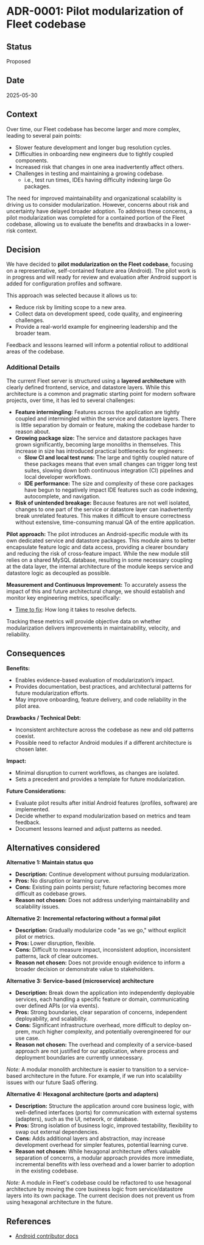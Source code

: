 # ADR-0001: Pilot modularization of Fleet codebase

## Status

Proposed

## Date

2025-05-30

## Context

Over time, our Fleet codebase has become larger and more complex, leading to several pain points:

* Slower feature development and longer bug resolution cycles.
* Difficulties in onboarding new engineers due to tightly coupled components.
* Increased risk that changes in one area inadvertently affect others.
* Challenges in testing and maintaining a growing codebase.
  * i.e., test run times, IDEs having difficulty indexing large Go packages.

The need for improved maintainability and organizational scalability is driving us to consider modularization. However, concerns about risk and uncertainty have delayed broader adoption. To address these concerns, a pilot modularization was completed for a contained portion of the Fleet codebase, allowing us to evaluate the benefits and drawbacks in a lower-risk context.

## Decision

We have decided to **pilot modularization on the Fleet codebase**, focusing on a representative, self-contained feature area (Android). The pilot work is in progress and will ready for review and evaluation after Android support is added for configuration profiles and software.

This approach was selected because it allows us to:

* Reduce risk by limiting scope to a new area.
* Collect data on development speed, code quality, and engineering challenges.
* Provide a real-world example for engineering leadership and the broader team.

Feedback and lessons learned will inform a potential rollout to additional areas of the codebase.

### Additional Details

The current Fleet server is structured using a **layered architecture** with clearly defined frontend, service, and datastore layers. While this architecture is a common and pragmatic starting point for modern software projects, over time, it has led to several challenges:

* **Feature intermingling:** Features across the application are tightly coupled and intermingled within the service and datastore layers. There is little separation by domain or feature, making the codebase harder to reason about.
* **Growing package size:** The service and datastore packages have grown significantly, becoming large monoliths in themselves. This increase in size has introduced practical bottlenecks for engineers:
  * **Slow CI and local test runs:** The large and tightly coupled nature of these packages means that even small changes can trigger long test suites, slowing down both continuous integration (CI) pipelines and local developer workflows.
  * **IDE performance:** The size and complexity of these core packages have begun to negatively impact IDE features such as code indexing, autocomplete, and navigation.
* **Risk of unintended breakage:** Because features are not well isolated, changes to one part of the service or datastore layer can inadvertently break unrelated features. This makes it difficult to ensure correctness without extensive, time-consuming manual QA of the entire application.

**Pilot approach:**
The pilot introduces an Android-specific module with its own dedicated service and datastore packages. This module aims to better encapsulate feature logic and data access, providing a clearer boundary and reducing the risk of cross-feature impact. While the new module still relies on a shared MySQL database, resulting in some necessary coupling at the data layer, the internal architecture of the module keeps service and datastore logic as decoupled as possible.

**Measurement and Continuous Improvement:**
To accurately assess the impact of this and future architectural change, we should establish and monitor key engineering metrics, specifically:

* [Time to fix](https://github.com/fleetdm/fleet/issues/29140): How long it takes to resolve defects.

Tracking these metrics will provide objective data on whether modularization delivers improvements in maintainability, velocity, and reliability.

## Consequences

**Benefits:**

* Enables evidence-based evaluation of modularization’s impact.
* Provides documentation, best practices, and architectural patterns for future modularization efforts.
* May improve onboarding, feature delivery, and code reliability in the pilot area.

**Drawbacks / Technical Debt:**

* Inconsistent architecture across the codebase as new and old patterns coexist.
* Possible need to refactor Android modules if a different architecture is chosen later.

**Impact:**

* Minimal disruption to current workflows, as changes are isolated.
* Sets a precedent and provides a template for future modularization.

**Future Considerations:**

* Evaluate pilot results after initial Android features (profiles, software) are implemented.
* Decide whether to expand modularization based on metrics and team feedback.
* Document lessons learned and adjust patterns as needed.

## Alternatives considered

**Alternative 1: Maintain status quo**

* **Description:** Continue development without pursuing modularization.
* **Pros:** No disruption or learning curve.
* **Cons:** Existing pain points persist; future refactoring becomes more difficult as codebase grows.
* **Reason not chosen:** Does not address underlying maintainability and scalability issues.

**Alternative 2: Incremental refactoring without a formal pilot**

* **Description:** Gradually modularize code "as we go," without explicit pilot or metrics.
* **Pros:** Lower disruption, flexible.
* **Cons:** Difficult to measure impact, inconsistent adoption, inconsistent patterns, lack of clear outcomes.
* **Reason not chosen:** Does not provide enough evidence to inform a broader decision or demonstrate value to stakeholders.

**Alternative 3: Service-based (microservice) architecture**

* **Description:** Break down the application into independently deployable services, each handling a specific feature or domain, communicating over defined APIs (or via events).
* **Pros:** Strong boundaries, clear separation of concerns, independent deployability, and scalability.
* **Cons:** Significant infrastructure overhead, more difficult to deploy on-prem, much higher complexity, and potentially overengineered for our use case.
* **Reason not chosen:** The overhead and complexity of a service-based approach are not justified for our application, where process and deployment boundaries are currently unnecessary.

*Note:* A modular monolith architecture is easier to transition to a service-based architecture in the future. For example, if we run into scalability issues with our future SaaS offering.

**Alternative 4: Hexagonal architecture (ports and adapters)**

* **Description:** Structure the application around core business logic, with well-defined interfaces (ports) for communication with external systems (adapters), such as the UI, network, or database.
* **Pros:** Strong isolation of business logic, improved testability, flexibility to swap out external dependencies.
* **Cons:** Adds additional layers and abstraction, may increase development overhead for simpler features, potential learning curve.
* **Reason not chosen:** While hexagonal architecture offers valuable separation of concerns, a modular approach provides more immediate, incremental benefits with less overhead and a lower barrier to adoption in the existing codebase.

*Note:* A module in Fleet's codebase could be refactored to use hexagonal architecture by moving the core business logic from service/datastore layers into its own package. The current decision does not prevent us from using hexagonal architecture in the future.

## References

* [Android contributor docs](../product-groups/mdm/android-mdm.md)
